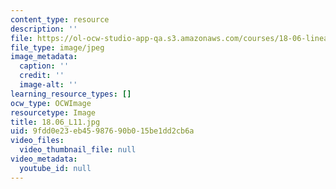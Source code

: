 ```yaml
---
content_type: resource
description: ''
file: https://ol-ocw-studio-app-qa.s3.amazonaws.com/courses/18-06-linear-algebra-spring-2010/9fdd0e23eb45987690b015be1dd2cb6a_18.06_L11.jpg
file_type: image/jpeg
image_metadata:
  caption: ''
  credit: ''
  image-alt: ''
learning_resource_types: []
ocw_type: OCWImage
resourcetype: Image
title: 18.06_L11.jpg
uid: 9fdd0e23-eb45-9876-90b0-15be1dd2cb6a
video_files:
  video_thumbnail_file: null
video_metadata:
  youtube_id: null
---
```

